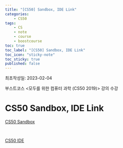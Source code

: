```yaml
---
title: "[CS50] Sandbox, IDE Link"
categories:
    - CS50
tags:
    - CS
    - note
    - course
    - boostcourse
toc: true
toc_label: "[CS50] Sandbox, IDE Link"
toc_icon: "sticky-note"
toc_sticky: true
published: false
---
```


최초작성일: 2023-02-04

부스트코스 <모두를 위한 컴퓨터 과학 (CS50 2019)> 강의 수강

# CS50 Sandbox, IDE Link

[CS50 Sandbox](https://bit.ly/40iU0WC)

<br/>

[CS50 IDE](https://ide.cs50.io/1d36d99959de403089a4674e097aa384)